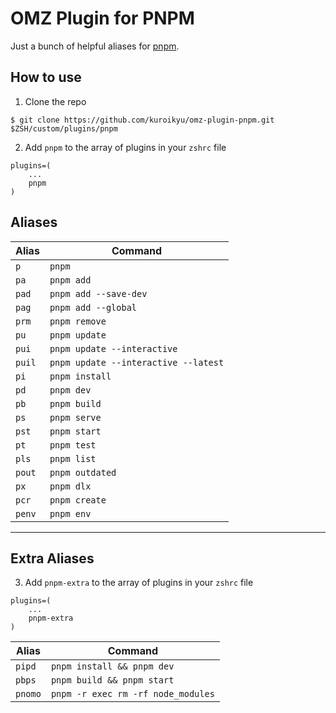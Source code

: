 # OMZ Plugin for PNPM

Just a bunch of helpful aliases for [pnpm](https://pnpm.io/).

## How to use

1. Clone the repo

```shell
$ git clone https://github.com/kuroikyu/omz-plugin-pnpm.git $ZSH/custom/plugins/pnpm
```

2. Add `pnpm` to the array of plugins in your `zshrc` file

```shell
plugins=(
    ...
    pnpm
)
```

## Aliases

| Alias  | Command                              |
| ------ | ------------------------------------ |
| `p`    | `pnpm`                               |
| `pa`   | `pnpm add`                           |
| `pad`  | `pnpm add --save-dev`                |
| `pag`  | `pnpm add --global`                  |
| `prm`  | `pnpm remove`                        |
| `pu`   | `pnpm update`                        |
| `pui`  | `pnpm update --interactive`          |
| `puil` | `pnpm update --interactive --latest` |
| `pi`   | `pnpm install`                       |
| `pd`   | `pnpm dev`                           |
| `pb`   | `pnpm build`                         |
| `ps`   | `pnpm serve`                         |
| `pst`  | `pnpm start`                         |
| `pt`   | `pnpm test`                          |
| `pls`  | `pnpm list`                          |
| `pout` | `pnpm outdated`                      |
| `px`   | `pnpm dlx`                           |
| `pcr`  | `pnpm create`                        |
| `penv` | `pnpm env`                           |

---

## Extra Aliases

3. Add `pnpm-extra` to the array of plugins in your `zshrc` file

```shell
plugins=(
    ...
    pnpm-extra
)
```

| Alias   | Command                            |
| ------- | ---------------------------------- |
| `pipd`  | `pnpm install && pnpm dev`         |
| `pbps`  | `pnpm build && pnpm start`         |
| `pnomo` | `pnpm -r exec rm -rf node_modules` |
